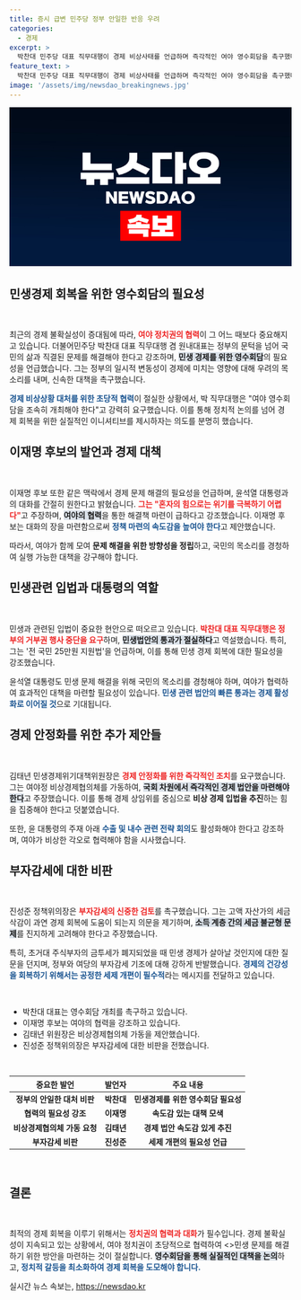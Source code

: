 ```yaml
---
title: 증시 급변 민주당 정부 안일한 반응 우려
categories:
  - 경제
excerpt: >
  박찬대 민주당 대표 직무대행이 경제 비상사태를 언급하며 즉각적인 여야 영수회담을 촉구했다. 이재명 또한 윤석열 대통령과의 만남을 갈망하며, 효과적인 논의와 민생 대책의 필요성을 강조하고 나섰다!
feature_text: >
  박찬대 민주당 대표 직무대행이 경제 비상사태를 언급하며 즉각적인 여야 영수회담을 촉구했다. 이재명 또한 윤석열 대통령과의 만남을 갈망하며, 효과적인 논의와 민생 대책의 필요성을 강조하고 나섰다!
image: '/assets/img/newsdao_breakingnews.jpg'
---
```


<p><img src="/assets/img/newsdao_breakingnews.jpg" alt="flaretime 속보" /></p>

<h2 data-ke-size="size26">민생경제 회복을 위한 영수회담의 필요성</h2>

<p data-ke-size="size16">&nbsp;</p>

<p>최근의 경제 불확실성이 증대됨에 따라, <b><span style="color: #ee2323;">여야 정치권의 협력</span></b>이 그 어느 때보다 중요해지고 있습니다. 더불어민주당 박찬대 대표 직무대행 겸 원내대표는 정부의 문턱을 넘어 국민의 삶과 직결된 문제를 해결해야 한다고 강조하며, <b><span style="background-color: #21538527;">민생 경제를 위한 영수회담</span></b>의 필요성을 언급했습니다. 그는 정부의 일시적 변동성이 경제에 미치는 영향에 대해 우려의 목소리를 내며, 신속한 대책을 촉구했습니다. </p>

<p><b><span style="color: #1a5490;">경제 비상상황 대처를 위한 초당적 협력</span></b>이 절실한 상황에서, 박 직무대행은 "여야 영수회담을 조속히 개최해야 한다"고 강력히 요구했습니다. 이를 통해 정치적 논의를 넘어 경제 회복을 위한 실질적인 이니셔티브를 제시하자는 의도를 분명히 했습니다.</p>

<h2 data-ke-size="size26">이재명 후보의 발언과 경제 대책</h2>

<p data-ke-size="size16">&nbsp;</p>

<p>이재명 후보 또한 같은 맥락에서 경제 문제 해결의 필요성을 언급하며, 윤석열 대통령과의 대화를 간절히 원한다고 밝혔습니다. <b><span style="color: #ee2323;">그는 "혼자의 힘으로는 위기를 극복하기 어렵다"</span></b>고 주장하며, <b><span style="background-color: #21538527;">여야의 협력</span></b>을 통한 해결책 마련이 급하다고 강조했습니다. 이재명 후보는 대화의 장을 마련함으로써 <b><span style="color: #1a5490;">정책 마련의 속도감을 높여야 한다</span></b>고 제안했습니다.</p>

<p>따라서, 여야가 함께 모여 <b>문제 해결을 위한 방향성을 정립</b>하고, 국민의 목소리를 경청하여 실행 가능한 대책을 강구해야 합니다.</p>

<h2 data-ke-size="size26">민생관련 입법과 대통령의 역할</h2>

<p data-ke-size="size16">&nbsp;</p>

<p>민생과 관련된 입법이 중요한 현안으로 떠오르고 있습니다. <b><span style="color: #ee2323;">박찬대 대표 직무대행은 정부의 거부권 행사 중단을 요구</span></b>하며, <b><span style="background-color: #21538527;">민생법안의 통과가 절실하다</span></b>고 역설했습니다. 특히, 그는 '전 국민 25만원 지원법'을 언급하며, 이를 통해 민생 경제 회복에 대한 필요성을 강조했습니다.</p>

<p>윤석열 대통령도 민생 문제 해결을 위해 국민의 목소리를 경청해야 하며, 여야가 협력하여 효과적인 대책을 마련할 필요성이 있습니다. <b><span style="color: #1a5490;">민생 관련 법안의 빠른 통과는 경제 활성화로 이어질 것</span></b>으로 기대됩니다.</p>

<h2 data-ke-size="size26">경제 안정화를 위한 추가 제안들</h2>

<p data-ke-size="size16">&nbsp;</p>

<p>김태년 민생경제위기대책위원장은 <b><span style="color: #ee2323;">경제 안정화를 위한 즉각적인 조치</span></b>를 요구했습니다. 그는 여야정 비상경제협의체를 가동하여, <b><span style="background-color: #21538527;">국회 차원에서 즉각적인 경제 법안을 마련해야 한다</span></b>고 주장했습니다. 이를 통해 경제 상임위를 중심으로 <b>비상 경제 입법을 추진</b>하는 힘을 집중해야 한다고 덧붙였습니다.</p>

<p>또한, 윤 대통령의 주재 아래 <b><span style="color: #1a5490;">수출 및 내수 관련 전략 회의</span></b>도 활성화해야 한다고 강조하며, 여야가 비상한 각오로 협력해야 함을 시사했습니다. </p>

<h2 data-ke-size="size26">부자감세에 대한 비판</h2>

<p data-ke-size="size16">&nbsp;</p>

<p>진성준 정책위의장은 <b><span style="color: #ee2323;">부자감세의 신중한 검토</span></b>를 촉구했습니다. 그는 고액 자산가의 세금 삭감이 과연 경제 회복에 도움이 되는지 의문을 제기하며, <b><span style="background-color: #21538527;">소득 계층 간의 세금 불균형 문제</span></b>를 진지하게 고려해야 한다고 주장했습니다. </p>

<p>특히, 초거대 주식부자의 금투세가 폐지되었을 때 민생 경제가 살아날 것인지에 대한 질문을 던지며, 정부와 여당의 부자감세 기조에 대해 강하게 반발했습니다. <b><span style="color: #1a5490;">경제의 건강성을 회복하기 위해서는 공정한 세제 개편이 필수적</span></b>라는 메시지를 전달하고 있습니다. </p>

<p data-ke-size="size16">&nbsp;</p>

<ul>
  <li>박찬대 대표는 영수회담 개최를 촉구하고 있습니다.</li>
  <li>이재명 후보는 여야의 협력을 강조하고 있습니다.</li>
  <li>김태년 위원장은 비상경제협의체 가동을 제안했습니다.</li>
  <li>진성준 정책위의장은 부자감세에 대한 비판을 전했습니다.</li>
</ul>

<p data-ke-size="size16">&nbsp;</p>

<table>
  <thead>
    <tr>
      <th style="text-align: center; height: 17px;"><b>중요한 발언</b></th>
      <th style="text-align: center; height: 17px;"><b>발언자</b></th>
      <th style="text-align: center; height: 17px;"><b>주요 내용</b></th>
    </tr>
  </thead>
  <tbody>
    <tr>
      <td style="text-align: center; height: 17px;"><b>정부의 안일한 대처 비판</b></td>
      <td style="text-align: center; height: 17px;"><b>박찬대</b></td>
      <td style="text-align: center; height: 17px;"><b>민생경제를 위한 영수회담 필요성</b></td>
    </tr>
    <tr>
      <td style="text-align: center; height: 17px;"><b>협력의 필요성 강조</b></td>
      <td style="text-align: center; height: 17px;"><b>이재명</b></td>
      <td style="text-align: center; height: 17px;"><b>속도감 있는 대책 모색</b></td>
    </tr>
    <tr>
      <td style="text-align: center; height: 17px;"><b>비상경제협의체 가동 요청</b></td>
      <td style="text-align: center; height: 17px;"><b>김태년</b></td>
      <td style="text-align: center; height: 17px;"><b>경제 법안 속도감 있게 추진</b></td>
    </tr>
    <tr>
      <td style="text-align: center; height: 17px;"><b>부자감세 비판</b></td>
      <td style="text-align: center; height: 17px;"><b>진성준</b></td>
      <td style="text-align: center; height: 17px;"><b>세제 개편의 필요성 언급</b></td>
    </tr>
  </tbody>
</table>

<p data-ke-size="size16">&nbsp;</p>

<h2 data-ke-size="size26">결론</h2>

<p data-ke-size="size16">&nbsp;</p>

<p>최적의 경제 회복을 이루기 위해서는 <b><span style="color: #ee2323;">정치권의 협력과 대화</span></b>가 필수입니다. 경제 불확실성이 지속되고 있는 상황에서, 여야 정치권이 초당적으로 협력하여 &lt;&gt;민생 문제를 해결하기 위한 방안을 마련하는 것이 절실합니다. <b><span style="background-color: #21538527;">영수회담을 통해 실질적인 대책을 논의</span></b>하고, <b><span style="color: #1a5490;">정치적 갈등을 최소화하여 경제 회복을 도모해야 합니다.</span></b></p>
실시간 뉴스 속보는, <a href="https://newsdao.kr" rel="dofollow">https://newsdao.kr</a>


